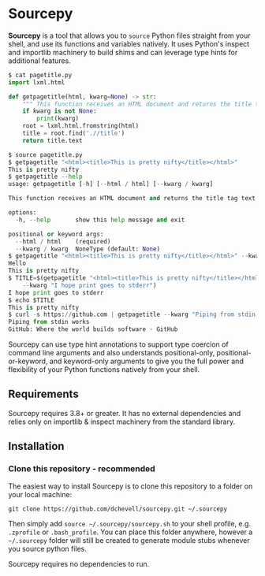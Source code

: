 # Sourcepy

**Sourcepy** is a tool that allows you to `source` Python files straight from your shell,
and use its functions and variables natively. It uses Python's inspect and importlib
machinery to build shims and can leverage type hints for additional features.


```python
$ cat pagetitle.py
import lxml.html

def getpagetitle(html, kwarg=None) -> str:
    """ This function receives an HTML document and returns the title tag text """
    if kwarg is not None:
        print(kwarg)
    root = lxml.html.fromstring(html)
    title = root.find('.//title')
    return title.text

$ source pagetitle.py
$ getpagetitle "<html><title>This is pretty nifty</title></html>"
This is pretty nifty
$ getpagetitle --help
usage: getpagetitle [-h] [--html / html] [--kwarg / kwarg]

This function receives an HTML document and returns the title tag text

options:
  -h, --help       show this help message and exit

positional or keyword args:
  --html / html    (required)
  --kwarg / kwarg  NoneType (default: None)
$ getpagetitle "<html><title>This is pretty nifty</title></html>" --kwarg Hello
Hello
This is pretty nifty
$ TITLE=$(getpagetitle "<html><title>This is pretty nifty</title></html>" \
    --kwarg "I hope print goes to stderr")
I hope print goes to stderr
$ echo $TITLE
This is pretty nifty
$ curl -s https://github.com | getpagetitle --kwarg "Piping from stdin works"
Piping from stdin works
GitHub: Where the world builds software · GitHub
```

Sourcepy can use type hint annotations to support type coercion of command line arguments
and also understands positional-only, positional-or-keyword, and keyword-only arguments
to give you the full power and flexibility of your Python functions natively from your
shell.

## Requirements

Sourcepy requires 3.8+ or greater. It has no external dependencies and relies only on
importlib & inspect machinery from the standard library.

## Installation

### Clone this repository - recommended

The easiest way to install Sourcepy is to clone this repository to a folder on your local
machine:

```
git clone https://github.com/dchevell/sourcepy.git ~/.sourcepy
```

Then simply add `source ~/.sourcepy/sourcepy.sh` to your shell profile, e.g. `.zprofile`
or `.bash_profile`. You can place this folder anywhere, however a `~/.sourcepy` folder
will still be created to generate module stubs whenever you source python files.

Sourcepy requires no dependencies to run.

